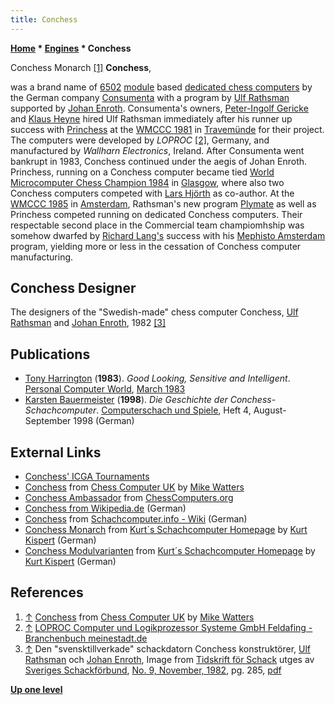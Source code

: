 ```yaml
---
title: Conchess
---
```

**[Home](Home "Home") * [Engines](Engines "Engines") * Conchess**

[](http://www.chesscomputeruk.com/html/conchess.html) Conchess Monarch <a id="cite-note-1" href="#cite-ref-1">[1]</a>
**Conchess**,

was a brand name of [6502](6502 "6502") [module](Module "Module") based [dedicated chess computers](Dedicated_Chess_Computers "Dedicated Chess Computers") by the German company [Consumenta](index.php?title=Consumenta&action=edit&redlink=1 "Consumenta (page does not exist)") with a program by [Ulf Rathsman](Ulf_Rathsman "Ulf Rathsman") supported by [Johan Enroth](Johan_Enroth "Johan Enroth"). Consumenta's owners, [Peter-Ingolf Gericke](index.php?title=Peter-Ingolf_Gericke&action=edit&redlink=1 "Peter-Ingolf Gericke (page does not exist)") and [Klaus Heyne](index.php?title=Klaus_Heyne&action=edit&redlink=1 "Klaus Heyne (page does not exist)") hired Ulf Rathsman immediately after his runner up success with [Princhess](Princhess "Princhess") at the [WMCCC 1981](WMCCC_1981 "WMCCC 1981") in [Travemünde](https://en.wikipedia.org/wiki/Travem%C3%BCnde) for their project. The computers were developed by *LOPROC* <a id="cite-note-2" href="#cite-ref-2">[2]</a>, Germany, and manufactured by *Wallharn Electronics*, Ireland. After Consumenta went bankrupt in 1983, Conchess continued under the aegis of Johan Enroth. Princhess, running on a Conchess computer became tied [World Microcomputer Chess Champion 1984](WMCCC_1984 "WMCCC 1984") in [Glasgow](https://en.wikipedia.org/wiki/Glasgow), where also two Conchess computers competed with [Lars Hjörth](Lars_Hj%C3%B6rth "Lars Hjörth") as co-author. At the [WMCCC 1985](WMCCC_1985 "WMCCC 1985") in [Amsterdam](https://en.wikipedia.org/wiki/Amsterdam), Rathsman's new program [Plymate](Plymate "Plymate") as well as Princhess competed running on dedicated Conchess computers. Their respectable second place in the Commercial team champiomhship was somehow dwarfed by [Richard Lang's](Richard_Lang "Richard Lang") success with his [Mephisto Amsterdam](Mephisto_Amsterdam "Mephisto Amsterdam") program, yielding more or less in the cessation of Conchess computer manufacturing.

## Conchess Designer

[](File:RathsmanEnrothConchessTeam1982.jpg)
The designers of the "Swedish-made" chess computer Conchess, [Ulf Rathsman](Ulf_Rathsman "Ulf Rathsman") and [Johan Enroth](Johan_Enroth "Johan Enroth"), 1982 <a id="cite-note-3" href="#cite-ref-3">[3]</a>

## Publications

- [Tony Harrington](Tony_Harrington "Tony Harrington") (**1983**). *Good Looking, Sensitive and Intelligent*. [Personal Computer World](Personal_Computer_World "Personal Computer World"), [March 1983](http://www.chesscomputeruk.com/html/publication_archive_1983.html)
- [Karsten Bauermeister](Karsten_Bauermeister "Karsten Bauermeister") (**1998**). *Die Geschichte der Conchess-Schachcomputer*. [Computerschach und Spiele](Computerschach_und_Spiele "Computerschach und Spiele"), Heft 4, August-September 1998 (German)

## External Links

- [Conchess' ICGA Tournaments](https://www.game-ai-forum.org/icga-tournaments/program.php?id=414)
- [Conchess](http://www.chesscomputeruk.com/html/conchess.html) from [Chess Computer UK](http://www.chesscomputeruk.com/index.html) by [Mike Watters](Mike_Watters "Mike Watters")
- [Conchess Ambassador](http://www.ismenio.com/chess_conchess_ambassador.html) from [ChessComputers.org](http://www.ismenio.com/chess_computers.html)
- [Conchess from Wikipedia.de](http://de.wikipedia.org/wiki/Conchess) (German)
- [Conchess](http://www.schach-computer.info/wiki/index.php/Conchess) from [Schachcomputer.info - Wiki](http://www.schach-computer.info/wiki/index.php/Hauptseite_En) (German)
- [Conchess Monarch](http://www.schachcomputer.at/conchess.htm) from [Kurt´s Schachcomputer Homepage](http://www.schachcomputer.at/index.htm) by [Kurt Kispert](Kurt_Kispert "Kurt Kispert") (German)
- [Conchess Modulvarianten](http://www.schachcomputer.at/comodule.htm) from [Kurt´s Schachcomputer Homepage](http://www.schachcomputer.at/index.htm) by [Kurt Kispert](Kurt_Kispert "Kurt Kispert") (German)

## References

1. <a id="cite-ref-1" href="#cite-note-1">↑</a> [Conchess](http://www.chesscomputeruk.com/html/conchess.html) from [Chess Computer UK](http://www.chesscomputeruk.com/index.html) by [Mike Watters](Mike_Watters "Mike Watters")
1. <a id="cite-ref-2" href="#cite-note-2">↑</a> [LOPROC Computer und Logikprozessor Systeme GmbH Feldafing - Branchenbuch meinestadt.de](http://branchenbuch.meinestadt.de/feldafing/company/8300431)
1. <a id="cite-ref-3" href="#cite-note-3">↑</a> Den "svensktillverkade" schackdatorn Conchess konstruktörer, [Ulf Rathsman](Ulf_Rathsman "Ulf Rathsman") och [Johan Enroth](Johan_Enroth "Johan Enroth"), Image from [Tidskrift för Schack](https://sv.wikipedia.org/wiki/Tidskrift_f%C3%B6r_Schack) utges av [Sveriges Schackförbund](https://sv.wikipedia.org/wiki/Sveriges_Schackf%C3%B6rbund), [No. 9, November, 1982](http://www.schack.se/tfs/tidskrift-for-schack-1982/), pg. 285, [pdf](http://www.schack.se/tfsarkiv/history/1982/tfs_1982_09.pdf)

**[Up one level](Engines "Engines")**

